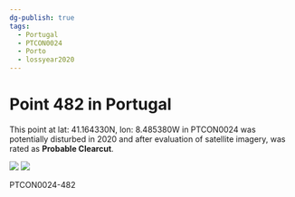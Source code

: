 ```yaml
---
dg-publish: true
tags:
  - Portugal
  - PTCON0024
  - Porto
  - lossyear2020
---
```


# Point 482 in Portugal

This point at lat: 41.164330N, lon: 8.485380W in PTCON0024 was potentially disturbed in 2020 and after evaluation of satellite imagery, was rated as **Probable Clearcut**.

<div class='juxtapose' data-showcredits='false'>
<img src='https://baserow-backend-production20240528124524339000000001.s3.amazonaws.com/user_files/iQMh8xLMirk4ya0CIxhMKoF55VJThJKo_355314b0abe597e22466f87e74756d6a1d08f3c39964fe0cacb3aa123c3920e3.png' data-label='July 2020' />
<img src='AAL64GaHNwdhqVgjOKU7MW33QzIK7Cq...5393215c810fdfedf504035da7.png https://baserow-backend-production20240528124524339000000001.s3.amazonaws.com/user_files/Uc23gncXAWtbnCNThoWOpxBzKfe3pe8U_e8e16607c143b002e34dc0107176ba051176846400c6d0174e8de582f2d4258c.png' data-label='October 2020' />
</div>

PTCON0024-482
